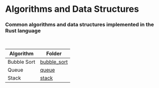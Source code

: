 # Algorithms and Data Structures

### Common algorithms and data structures implemented in the Rust language

<br />

| Algorithm  | Folder |
| ------------- | ------------- |
| Bubble Sort  | <a href="">bubble_sort</a>  |
| Queue  | <a href="">queue</a> |
| Stack | <a href="">stack</a> |